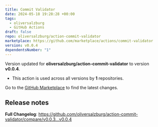 ```yaml
---
title: Commit Validator
date: 2024-05-18 19:28:28 +00:00
tags:
  - oliversalzburg
  - GitHub Actions
draft: false
repo: oliversalzburg/action-commit-validator
marketplace: https://github.com/marketplace/actions/commit-validator
version: v0.0.4
dependentsNumber: "1"
---
```



Version updated for **oliversalzburg/action-commit-validator** to version **v0.0.4**.
- This action is used across all versions by **1** repositories.

Go to the [GitHub Marketplace](https://github.com/marketplace/actions/commit-validator) to find the latest changes.

## Release notes

**Full Changelog**: https://github.com/oliversalzburg/action-commit-validator/compare/v0.0.3...v0.0.4

